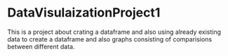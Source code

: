 # DataVisulaizationProject1
This is a project about crating a dataframe and also using already existing data to create a dataframe and also graphs consisting of comparisions between different data.
